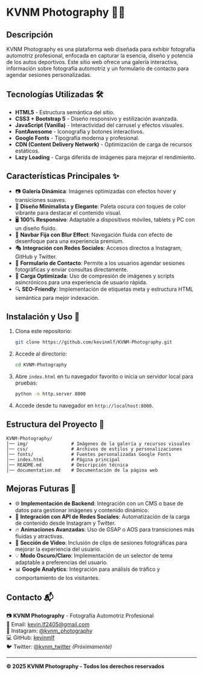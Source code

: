 # KVNM Photography 🚗📸

## Descripción
KVNM Photography es una plataforma web diseñada para exhibir fotografía automotriz profesional, enfocada en capturar la esencia, diseño y potencia de los autos deportivos. Este sitio web ofrece una galería interactiva, información sobre fotografía automotriz y un formulario de contacto para agendar sesiones personalizadas.

## Tecnologías Utilizadas 🛠️
- **HTML5** - Estructura semántica del sitio.
- **CSS3 + Bootstrap 5** - Diseño responsivo y estilización avanzada.
- **JavaScript (Vanilla)** - Interactividad del carrusel y efectos visuales.
- **FontAwesome** - Iconografía y botones interactivos.
- **Google Fonts** - Tipografía moderna y profesional.
- **CDN (Content Delivery Network)** - Optimización de carga de recursos estáticos.
- **Lazy Loading** - Carga diferida de imágenes para mejorar el rendimiento.

## Características Principales ✨
- 📷 **Galería Dinámica**: Imágenes optimizadas con efectos hover y transiciones suaves.
- 🎨 **Diseño Minimalista y Elegante**: Paleta oscura con toques de color vibrante para destacar el contenido visual.
- 🖥️ **100% Responsivo**: Adaptable a dispositivos móviles, tablets y PC con un diseño fluido.
- 🛑 **Navbar Fija con Blur Effect**: Navegación fluida con efecto de desenfoque para una experiencia premium.
- 🎭 **Integración con Redes Sociales**: Accesos directos a Instagram, GitHub y Twitter.
- 📩 **Formulario de Contacto**: Permite a los usuarios agendar sesiones fotográficas y enviar consultas directamente.
- 🚀 **Carga Optimizada**: Uso de compresión de imágenes y scripts asincrónicos para una experiencia de usuario rápida.
- 🔍 **SEO-Friendly**: Implementación de etiquetas meta y estructura HTML semántica para mejor indexación.

## Instalación y Uso 🚀
1. Clona este repositorio:
   ```sh
   git clone https://github.com/kevinmlf/KVNM-Photography.git
   ```
2. Accede al directorio:
   ```sh
   cd KVNM-Photography
   ```
3. Abre `index.html` en tu navegador favorito o inicia un servidor local para pruebas:
   ```sh
   python -m http.server 8000
   ```
4. Accede desde tu navegador en `http://localhost:8000`.

## Estructura del Proyecto 📂
```
KVNM-Photography/
│── img/                # Imágenes de la galería y recursos visuales
│── css/                # Archivos de estilos y personalizaciones
│── fonts/              # Fuentes personalizadas Google Fonts
│── index.html          # Página principal
│── README.md           # Descripción técnica 
│── documentation.md    # Documentación de la página web
```

## Mejoras Futuras 🚧
- 🌐 **Implementación de Backend**: Integración con un CMS o base de datos para gestionar imágenes y contenido dinámico.
- 📲 **Integración con API de Redes Sociales**: Automatización de la carga de contenido desde Instagram y Twitter.
- 🔥 **Animaciones Avanzadas**: Uso de GSAP o AOS para transiciones más fluidas y atractivas.
- 🎥 **Sección de Video**: Inclusión de clips de sesiones fotográficas para mejorar la experiencia del usuario.
- 💡 **Modo Oscuro/Claro**: Implementación de un selector de tema adaptable a preferencias del usuario.
- 📊 **Google Analytics**: Integración para análisis de tráfico y comportamiento de los visitantes.

## Contacto 📬
📷 **KVNM Photography** - Fotografía Automotriz Profesional  
📩 Email: [kevin.lf2405@gmail.com](mailto:kevin.lf2405@gmail.com)  
📸 Instagram: [@kvnm_photography](https://www.instagram.com/kvnm_photography)  
💻 GitHub: [kevinmlf](https://github.com/kevinmlf)  
🐦 Twitter: [@kvnm_twitter](#) *(Próximamente)*

---
**© 2025 KVNM Photography - Todos los derechos reservados**